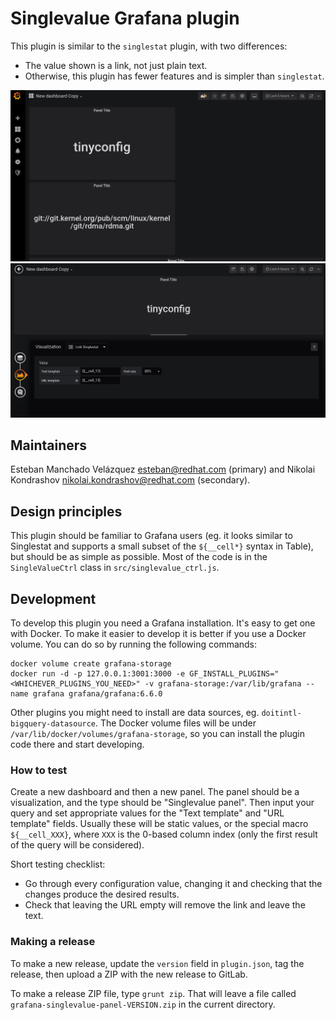 # Singlevalue Grafana plugin

This plugin is similar to the `singlestat` plugin, with two
differences:

* The value shown is a link, not just plain text.
* Otherwise, this plugin has fewer features and is simpler than `singlestat`.

![Example usage (the plugin below is singlestat)](screenshots/link-singlestat-usage.png)
![Configuration panel](screenshots/link-singlestat-config.png)

## Maintainers

Esteban Manchado Velázquez <esteban@redhat.com> (primary) and Nikolai
Kondrashov <nikolai.kondrashov@redhat.com> (secondary).

## Design principles

This plugin should be familiar to Grafana users (eg. it looks similar
to Singlestat and supports a small subset of the `${__cell*}` syntax
in Table), but should be as simple as possible. Most of the code is in
the `SingleValueCtrl` class in `src/singlevalue_ctrl.js`.

## Development

To develop this plugin you need a Grafana installation. It's easy to
get one with Docker. To make it easier to develop it is better if you
use a Docker volume. You can do so by running the following commands:

```
docker volume create grafana-storage
docker run -d -p 127.0.0.1:3001:3000 -e GF_INSTALL_PLUGINS="<WHICHEVER_PLUGINS_YOU_NEED>" -v grafana-storage:/var/lib/grafana --name grafana grafana/grafana:6.6.0
```

Other plugins you might need to install are data sources,
eg. `doitintl-bigquery-datasource`. The Docker volume files will be
under `/var/lib/docker/volumes/grafana-storage`, so you can install
the plugin code there and start developing.

### How to test

Create a new dashboard and then a new panel. The panel should be a
visualization, and the type should be "Singlevalue panel". Then input
your query and set appropriate values for the "Text template" and "URL
template" fields. Usually these will be static values, or the special
macro `${__cell_XXX}`, where `XXX` is the 0-based column index (only
the first result of the query will be considered).

Short testing checklist:

* Go through every configuration value, changing it and checking that
the changes produce the desired results.
* Check that leaving the URL empty will remove the link and leave the
  text.

### Making a release

To make a new release, update the `version` field in `plugin.json`,
tag the release, then upload a ZIP with the new release to GitLab.

To make a release ZIP file, type `grunt zip`. That will leave a file
called `grafana-singlevalue-panel-VERSION.zip` in the current
directory.
